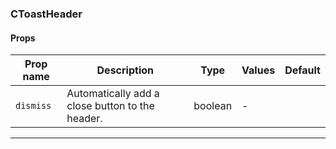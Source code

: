 ### CToastHeader

#### Props

| Prop name            | Description                                     | Type    | Values | Default |
| -------------------- | ----------------------------------------------- | ------- | ------ | ------- |
| <code>dismiss</code> | Automatically add a close button to the header. | boolean | -      |         |

---
